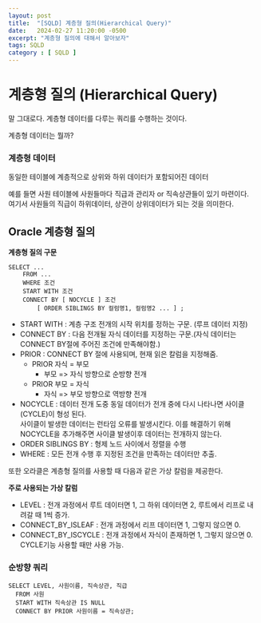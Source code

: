 ```yaml
---
layout: post
title:  "[SQLD] 계층형 질의(Hierarchical Query)"
date:   2024-02-27 11:20:00 -0500
excerpt: "계층형 질의에 대해서 알아보자"
tags: SQLD
category : [ SQLD ]
---
```


# 계층형 질의 (Hierarchical Query)

말 그대로다. 계층형 데이터를 다루는 쿼리를 수행하는 것이다.  

계층형 데이터는 뭘까?

### 계층형 데이터  
동일한 테이블에 계층적으로 상위와 하위 데이터가 포함되어진 데이터  

예를 들면 사원 테이블에 사원들마다 직급과 관리자 or 직속상관들이 있기 마련이다.  
여기서 사원들의 직급이 하위데이터, 상관이 상위데이터가 되는 것을 의미한다.  


## Oracle 계층형 질의

**계층형 질의 구문**  

```
SELECT ...
    FROM ...
    WHERE 조건
    START WITH 조건
    CONNECT BY [ NOCYCLE ] 조건
        [ ORDER SIBLINGS BY 컬럼명1, 컬럼명2 ... ] ;
```

- START WITH : 계층 구조 전개의 시작 위치를 정하는 구문. (루프 데이터 지정)
- CONNECT BY : 다음 전개될 자식 데이터를 지정하는 구문.(자식 데이터는 CONNECT BY절에 주어진 조건에 만족해야함.)
- PRIOR : CONNECT BY 절에 사용되며, 현재 읽은 칼럼을 지정해줌.
  - PRIOR 자식 = 부모
    - 부모 => 자식 방향으로 순방향 전개
  - PRIOR 부모 = 자식
    - 자식 => 부모 방향으로 역방향 전개
- NOCYCLE : 데이터 전개 도중 동일 데이터가 전개 중에 다시 나타나면 사이클(CYCLE)이 형성 된다.  
사이클이 발생한 데이터는 런타임 오류를 발생시킨다. 이를 해결하기 위해 NOCYCLE을 추가해주면 사이클 발생이후 데이터는 전개하지 않는다.  
- ORDER SIBLINGS BY : 형제 노드 사이에서 정렬을 수행
- WHERE : 모든 전개 수행 후 지정된 조건을 만족하는 데이터만 추출.

또한 오라클은 계층형 질의를 사용할 때 다음과 같은 가상 칼럼을 제공한다.

**주로 사용되는 가상 칼럼**

- LEVEL : 전개 과정에서 루트 데이터면 1, 그 하위 데이터면 2, 루트에서 리프로 내려갈 때 1씩 증가.
- CONNECT_BY_ISLEAF : 전개 과정에서 리프 데이터면 1, 그렇지 않으면 0.
- CONNECT_BY_ISCYCLE : 전개 과정에서 자식이 존재하면 1, 그렇지 않으면 0. CYCLE기능 사용할 때만 사용 가능.

### 순방향 쿼리

```
SELECT LEVEL, 사원이름, 직속상관, 직급
  FROM 사원
  START WITH 직속상관 IS NULL
  CONNECT BY PRIOR 사원이름 = 직속상관;
```

